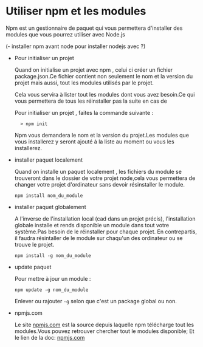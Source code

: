 # Utiliser npm et les modules

  Npm est un gestionnaire de paquet  qui vous permettera d'installer des modules que vous pourrez utiliser avec Node.js


(- installer npm avant node pour installer nodejs avec ?)


- Pour initialiser un projet

  Quand on initialise un projet avec npm , celui ci créer un fichier package.json.Ce fichier contient non seulement le nom et la version du projet mais aussi, tout les modules utilisés par le projet.

  Cela vous servira à lister tout les modules dont vous avez besoin.Ce qui vous permettera de tous les réinstaller pas la suite en cas de

  Pour initialiser un projet , faites la commande suivante :
  ```
    > npm init
  ```
  Npm vous demandera le nom et la version du projet.Les modules que vous installerez y seront ajouté à la liste au moment ou vous les installerez.

- installer paquet localement

  Quand on installe un paquet localement , les fichiers du module se trouveront dans le dossier de votre projet node,cela vous permettera de changer votre projet d'ordinateur sans devoir résinstaller le module.
  ```
  npm install nom_du_module
  ```

- installer paquet globalement

  A l'inverse de l'installation local (cad dans un projet précis), l'installation globale installe et rends disponible un module dans tout votre système.Pas besoin de le réinstaller pour chaque projet.
  En contrepartis, il faudra résintaller de le module sur chaqu'un des ordinateur ou se trouve le projet.
  ```
  npm install -g nom_du_module
  ```

- update paquet

  Pour mettre à jour un module :
  ```
  npm update -g nom_du_module
  ```
  Enlever ou rajouter ``` -g ``` selon que c'est un package global ou non.

- npmjs.com

  Le site [npmjs.com](https://www.npmjs.com/) est la source depuis laquelle npm télécharge tout les modules.Vous pouvez retrouver chercher tout le modules disponible;
  Et le lien de la doc: [npmjs.com](https://docs.npmjs.com/)
